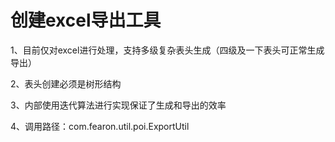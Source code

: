 # 创建excel导出工具
1、目前仅对excel进行处理，支持多级复杂表头生成（四级及一下表头可正常生成导出）

2、表头创建必须是树形结构

3、内部使用迭代算法进行实现保证了生成和导出的效率

4、调用路径：com.fearon.util.poi.ExportUtil
